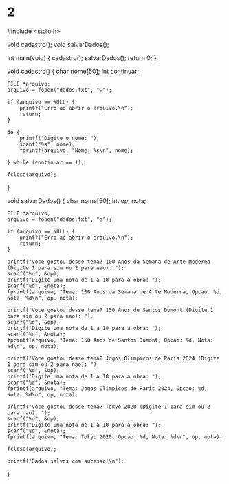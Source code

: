 # 2


#include <stdio.h>

void cadastro();
void salvarDados();

int main(void) {
    cadastro();
    salvarDados();
    return 0;
}

void cadastro() {
    char nome[50];
    int continuar;

    FILE *arquivo;
    arquivo = fopen("dados.txt", "w"); 

    if (arquivo == NULL) {
        printf("Erro ao abrir o arquivo.\n");
        return;
    }

    do {
        printf("Digite o nome: ");
        scanf("%s", nome);
        fprintf(arquivo, "Nome: %s\n", nome);

    } while (continuar == 1);

    fclose(arquivo);
}

void salvarDados() {
    char nome[50];
    int op, nota;

    FILE *arquivo;
    arquivo = fopen("dados.txt", "a"); 

    if (arquivo == NULL) {
        printf("Erro ao abrir o arquivo.\n");
        return;
    }

    printf("Voce gostou desse tema? 100 Anos da Semana de Arte Moderna (Digite 1 para sim ou 2 para nao): ");
    scanf("%d", &op);
    printf("Digite uma nota de 1 a 10 para a obra: ");
    scanf("%d", &nota);
    fprintf(arquivo, "Tema: 100 Anos da Semana de Arte Moderna, Opcao: %d, Nota: %d\n", op, nota);

    printf("Voce gostou desse tema? 150 Anos de Santos Dumont (Digite 1 para sim ou 2 para nao): ");
    scanf("%d", &op);
    printf("Digite uma nota de 1 a 10 para a obra: ");
    scanf("%d", &nota);
    fprintf(arquivo, "Tema: 150 Anos de Santos Dumont, Opcao: %d, Nota: %d\n", op, nota);

    printf("Voce gostou desse tema? Jogos Olimpicos de Paris 2024 (Digite 1 para sim ou 2 para nao): ");
    scanf("%d", &op);
    printf("Digite uma nota de 1 a 10 para a obra: ");
    scanf("%d", &nota);
    fprintf(arquivo, "Tema: Jogos Olimpicos de Paris 2024, Opcao: %d, Nota: %d\n", op, nota);

    printf("Voce gostou desse tema? Tokyo 2020 (Digite 1 para sim ou 2 para nao): ");
    scanf("%d", &op);
    printf("Digite uma nota de 1 a 10 para a obra: ");
    scanf("%d", &nota);
    fprintf(arquivo, "Tema: Tokyo 2020, Opcao: %d, Nota: %d\n", op, nota);

    fclose(arquivo);

    printf("Dados salvos com sucesso!\n");
}
